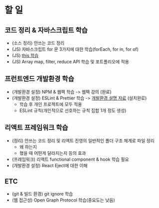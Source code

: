 # 할 일

## 코드 정리 & 자바스크립트 학습

- (소스 정리) 안쓰는 코드 정리
- (JS) 자바스크립트 for 문 3가지에 대한 학습(forEach, for in, for of)
- (JS) [this 학습](https://joshua1988.github.io/vue-camp/js/this.html#%EC%B2%AB-%EB%B2%88%EC%A7%B8-this)
- (JS) Array map, filter, reduce API 학습 및 포트폴리오에 적용

## 프런트엔드 개발환경 학습

- (개발환경 설정) NPM & 웹팩 학습 -> 웹팩 강의 (완료)
- (개발환경 설정) ESLint & Prettier 학습 -> [개발환경 설명 자료](https://joshua1988.github.io/web-development/vuejs/boost-productivity/) (설치완료)
   - 학습 후 개인 프로젝트에 모두 적용
   - ESLint 규칙(개인적으로 선호하는 규칙 집합 1개 정도 생성)

## 리액트 프레임워크 학습

- (정리) 안쓰는 코드 정리 및 리액트 진영의 일반적인 폴더 구조 체계로 파일 정리
   - 왜 하는지
   - 했을 때 어떤게 달라지는지 등의 효과
- (프레임워크) 리액트 functional component & hook 학습 필요
- (개발환경 설정) React Eject에 대한 이해

## ETC

- (git & 빌드 환경) git ignore 학습
- (웹 접근성) Open Graph Protocol 학습(중요도는 낮음)
